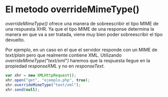 # El metodo overrideMimeType()

_overrideMimeType()_ ofrece una manera de sobreescribir el tipo MIME de una respuesta XHR. Ya que el tipo MIME de una response determina la manera en que va a ser tratada, viene muy bien poder sobreescribir el tipo devuelto.

Por ejemplo, en un caso en el que el servidor responde con un MIME de _text/plain_ pero que realmente contiene XML. Utilizando _overrideMimeType("text/xml")_ haremos que la respuesta llegue en la propiedad _responseXML_ y no en _responseText_.

```javascript
var xhr = new XMLHttpRequest();
xhr.open("get", "ejemplo.php", true);
xhr.overrideMimeType("text/xml");
xhr.send(null);
```
